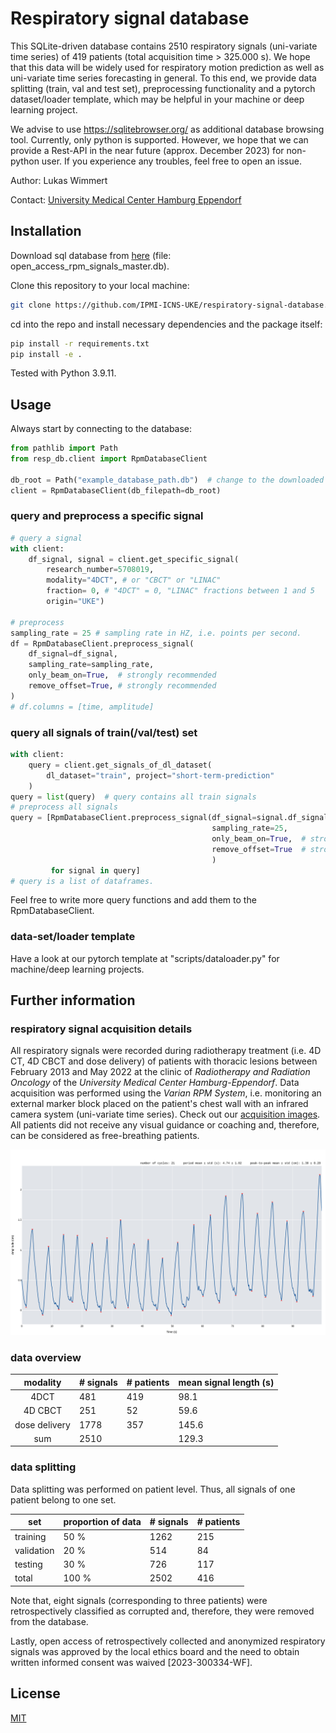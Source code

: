 # Respiratory signal database
This SQLite-driven database contains  2510 respiratory signals (uni-variate time series)  of 419 patients  (total acquisition time > 325.000 s).
We hope that this data will be widely used for respiratory motion prediction as well as uni-variate time series forecasting in general. 
To this end, we provide data splitting (train, val and test set), preprocessing functionality and a pytorch dataset/loader template, which may be helpful in your machine or deep learning project.

We advise to use https://sqlitebrowser.org/ as additional database browsing tool.
Currently, only python is supported. However, we hope that we can provide a Rest-API in the near future (approx. December 2023) for non-python user.
If you experience any troubles, feel free to open an issue.


Author: Lukas Wimmert 

Contact: [University Medical Center Hamburg Eppendorf](https://www.uke.de/english/departments-institutes/institutes/applied-medical-informatics/team/index.html)



## Installation
Download sql database from [here](https://www.fdr.uni-hamburg.de/record/17691) (file: open_access_rpm_signals_master.db).



Clone this repository to your local machine:
```bash
git clone https://github.com/IPMI-ICNS-UKE/respiratory-signal-database.git
```

cd into the repo and install necessary dependencies and the package itself:
```bash
pip install -r requirements.txt
pip install -e .
```
Tested with Python 3.9.11.

## Usage
Always start by connecting to the database:

```python
from pathlib import Path
from resp_db.client import RpmDatabaseClient

db_root = Path("example_database_path.db")  # change to the downloaded db-file
client = RpmDatabaseClient(db_filepath=db_root)
```

### query and preprocess a specific signal
```python
# query a signal
with client:
    df_signal, signal = client.get_specific_signal(
        research_number=5708019,
        modality="4DCT", # or "CBCT" or "LINAC"
        fraction= 0, # "4DCT" = 0, "LINAC" fractions between 1 and 5
        origin="UKE")

# preprocess 
sampling_rate = 25 # sampling rate in HZ, i.e. points per second.
df = RpmDatabaseClient.preprocess_signal(  
    df_signal=df_signal,
    sampling_rate=sampling_rate,
    only_beam_on=True,  # strongly recommended
    remove_offset=True, # strongly recommended
)
# df.columns = [time, amplitude]
```

### query all signals of train(/val/test) set
```python
with client:
    query = client.get_signals_of_dl_dataset(
        dl_dataset="train", project="short-term-prediction"
    )
query = list(query)  # query contains all train signals
# preprocess all signals 
query = [RpmDatabaseClient.preprocess_signal(df_signal=signal.df_signal,
                                             sampling_rate=25,
                                             only_beam_on=True,  # strongly recommended
                                             remove_offset=True  # strongly recommended
                                             )
         for signal in query]
# query is a list of dataframes. 

```
Feel free to write more query functions and add them to the RpmDatabaseClient. 
###  data-set/loader template
Have a look at our pytorch template at "scripts/dataloader.py" for machine/deep learning projects.

## Further information
### respiratory signal acquisition details
All respiratory signals were recorded during radiotherapy treatment (i.e. 4D CT, 4D CBCT and dose delivery) of patients with thoracic lesions between February 2013 and May 2022 at the clinic of _Radiotherapy and Radiation Oncology_ of the _University Medical Center Hamburg-Eppendorf_.
Data acquisition was performed using the _Varian RPM System_, i.e. monitoring an external marker block placed on the patient's chest wall with an infrared camera system (uni-variate time series). Check out our [acquisition images](acquisition_setup_images).
All patients did not receive any visual guidance or coaching and, therefore, can be considered as free-breathing patients.


<img src="acquisition_setup_images/example_signal.png" alt="drawing" style="width:600px;"/>  



### data overview

|     modality  | # signals | # patients | mean signal length (s) | 
|:-------------:|-----------|------------|------------------------|
|     4DCT      | 481       | 419        | 98.1                   |              
|    4D CBCT    | 251       | 52         | 59.6                   |              
| dose delivery | 1778      | 357        | 145.6                  |             
|      sum      | 2510      |            | 129.3                  |   


### data splitting
Data splitting was performed on patient level. Thus, all signals of one patient belong to one set.


| set        | proportion of data    | # signals | # patients |
|------------|-----------------------|-----------|------------|
| training   | 50 %                  | 1262      | 215        |
| validation | 20 %                  | 514       | 84         |
| testing    | 30 %                  | 726       | 117        |
| total      | 100 %                 | 2502      | 416        |

Note that, eight signals (corresponding to three patients) were retrospectively classified as corrupted and, therefore, they were removed from the database. 

Lastly, open access of retrospectively collected and anonymized respiratory signals was approved by the local ethics board and the need to obtain written informed consent was waived [2023-300334-WF].

###

## License
[MIT](https://choosealicense.com/licenses/mit/)
